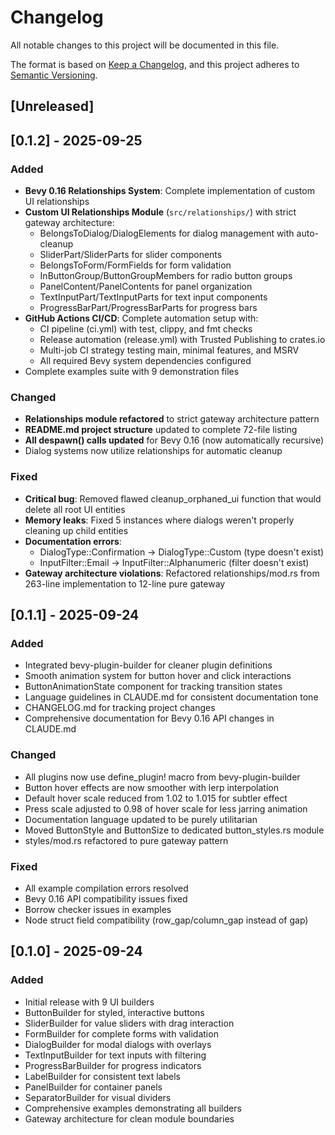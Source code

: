 # Changelog

All notable changes to this project will be documented in this file.

The format is based on [Keep a Changelog](https://keepachangelog.com/en/1.0.0/),
and this project adheres to [Semantic Versioning](https://semver.org/spec/v2.0.0.html).

## [Unreleased]

## [0.1.2] - 2025-09-25

### Added
- **Bevy 0.16 Relationships System**: Complete implementation of custom UI relationships
- **Custom UI Relationships Module** (`src/relationships/`) with strict gateway architecture:
  - BelongsToDialog/DialogElements for dialog management with auto-cleanup
  - SliderPart/SliderParts for slider components
  - BelongsToForm/FormFields for form validation
  - InButtonGroup/ButtonGroupMembers for radio button groups
  - PanelContent/PanelContents for panel organization
  - TextInputPart/TextInputParts for text input components
  - ProgressBarPart/ProgressBarParts for progress bars
- **GitHub Actions CI/CD**: Complete automation setup with:
  - CI pipeline (ci.yml) with test, clippy, and fmt checks
  - Release automation (release.yml) with Trusted Publishing to crates.io
  - Multi-job CI strategy testing main, minimal features, and MSRV
  - All required Bevy system dependencies configured
- Complete examples suite with 9 demonstration files

### Changed
- **Relationships module refactored** to strict gateway architecture pattern
- **README.md project structure** updated to complete 72-file listing
- **All despawn() calls updated** for Bevy 0.16 (now automatically recursive)
- Dialog systems now utilize relationships for automatic cleanup

### Fixed
- **Critical bug**: Removed flawed cleanup_orphaned_ui function that would delete all root UI entities
- **Memory leaks**: Fixed 5 instances where dialogs weren't properly cleaning up child entities
- **Documentation errors**:
  - DialogType::Confirmation → DialogType::Custom (type doesn't exist)
  - InputFilter::Email → InputFilter::Alphanumeric (filter doesn't exist)
- **Gateway architecture violations**: Refactored relationships/mod.rs from 263-line implementation to 12-line pure gateway

## [0.1.1] - 2025-09-24

### Added
- Integrated bevy-plugin-builder for cleaner plugin definitions
- Smooth animation system for button hover and click interactions
- ButtonAnimationState component for tracking transition states
- Language guidelines in CLAUDE.md for consistent documentation tone
- CHANGELOG.md for tracking project changes
- Comprehensive documentation for Bevy 0.16 API changes in CLAUDE.md

### Changed
- All plugins now use define_plugin! macro from bevy-plugin-builder
- Button hover effects are now smoother with lerp interpolation
- Default hover scale reduced from 1.02 to 1.015 for subtler effect
- Press scale adjusted to 0.98 of hover scale for less jarring animation
- Documentation language updated to be purely utilitarian
- Moved ButtonStyle and ButtonSize to dedicated button_styles.rs module
- styles/mod.rs refactored to pure gateway pattern

### Fixed
- All example compilation errors resolved
- Bevy 0.16 API compatibility issues fixed
- Borrow checker issues in examples
- Node struct field compatibility (row_gap/column_gap instead of gap)

## [0.1.0] - 2025-09-24

### Added
- Initial release with 9 UI builders
- ButtonBuilder for styled, interactive buttons
- SliderBuilder for value sliders with drag interaction
- FormBuilder for complete forms with validation
- DialogBuilder for modal dialogs with overlays
- TextInputBuilder for text inputs with filtering
- ProgressBarBuilder for progress indicators
- LabelBuilder for consistent text labels
- PanelBuilder for container panels
- SeparatorBuilder for visual dividers
- Comprehensive examples demonstrating all builders
- Gateway architecture for clean module boundaries
